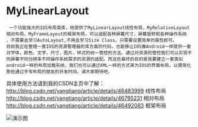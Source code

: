 # MyLinearLayout
     一个功能强大的IOS布局类库，他提供了MyLinearLayout线性布局，MyRelativeLayout相对布局，MyFrameLayout的框架布局，可以适配各种屏幕尺寸，屏幕旋转和各种操作系统 ，不需要去学习AutoLayout,不用去学习Size Class。只需要设置简单的属性即可。
    目前我正在整理一套IOS的资源管理器的库方面的代码，也能够让IOS像Android一样提供一套对字体，颜色，文字，尺寸，图片，样式的统一管控的方法。通过对资源的管控我们可以实现不同屏幕不同分辨率不同操作系统需求的资源的适配。而这些最终的目的是我要建立一套类似android一样的布局加载系统，我们也可以通过XML一样的方式来为IOS的界面布局，以便简化那些通过手写布局的朋友的开发时间。请大家期待吧。


具体使用方法请到我的CSDN主页中了解：
http://blog.csdn.net/yangtiang/article/details/46483999   线性布局
http://blog.csdn.net/yangtiang/article/details/46795231   相对布局
http://blog.csdn.net/yangtiang/article/details/46492083   框架布局

![演示图](http://code.cocoachina.com/img/cc_cddefault.jpg?20140106)
